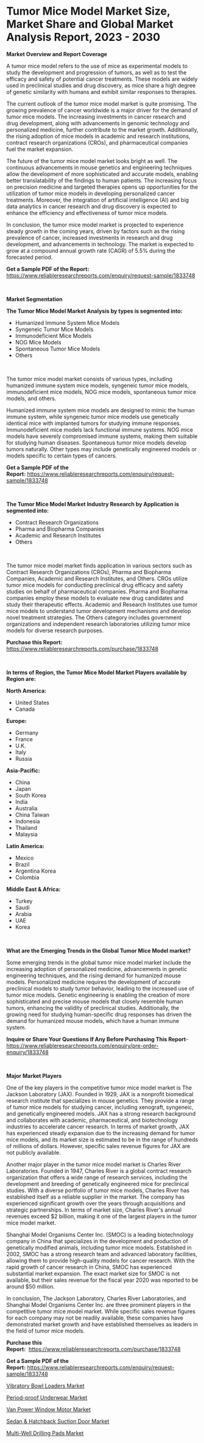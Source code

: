 <p><h1>Tumor Mice Model Market Size, Market Share and Global Market Analysis Report, 2023 - 2030</h1></p><p><strong>Market Overview and Report Coverage</strong></p>
<p><p>A tumor mice model refers to the use of mice as experimental models to study the development and progression of tumors, as well as to test the efficacy and safety of potential cancer treatments. These models are widely used in preclinical studies and drug discovery, as mice share a high degree of genetic similarity with humans and exhibit similar responses to therapies.</p><p>The current outlook of the tumor mice model market is quite promising. The growing prevalence of cancer worldwide is a major driver for the demand of tumor mice models. The increasing investments in cancer research and drug development, along with advancements in genomic technology and personalized medicine, further contribute to the market growth. Additionally, the rising adoption of mice models in academic and research institutions, contract research organizations (CROs), and pharmaceutical companies fuel the market expansion.</p><p>The future of the tumor mice model market looks bright as well. The continuous advancements in mouse genetics and engineering techniques allow the development of more sophisticated and accurate models, enabling better translatability of the findings to human patients. The increasing focus on precision medicine and targeted therapies opens up opportunities for the utilization of tumor mice models in developing personalized cancer treatments. Moreover, the integration of artificial intelligence (AI) and big data analytics in cancer research and drug discovery is expected to enhance the efficiency and effectiveness of tumor mice models.</p><p>In conclusion, the tumor mice model market is projected to experience steady growth in the coming years, driven by factors such as the rising prevalence of cancer, increased investments in research and drug development, and advancements in technology. The market is expected to grow at a compound annual growth rate (CAGR) of 5.5% during the forecasted period.</p></p>
<p><strong>Get a Sample PDF of the Report:</strong> <a href="https://www.reliableresearchreports.com/enquiry/request-sample/1833748">https://www.reliableresearchreports.com/enquiry/request-sample/1833748</a></p>
<p>&nbsp;</p>
<p><strong>Market Segmentation</strong></p>
<p><strong>The Tumor Mice Model Market Analysis by types is segmented into:</strong></p>
<p><ul><li>Humanized Immune System Mice Models</li><li>Syngeneic Tumor Mice Models</li><li>Immunodeficient Mice Models</li><li>NOG Mice Models</li><li>Spontaneous Tumor Mice Models</li><li>Others</li></ul></p>
<p>&nbsp;</p>
<p><p>The tumor mice model market consists of various types, including humanized immune system mice models, syngeneic tumor mice models, immunodeficient mice models, NOG mice models, spontaneous tumor mice models, and others. </p><p>Humanized immune system mice models are designed to mimic the human immune system, while syngeneic tumor mice models use genetically identical mice with implanted tumors for studying immune responses. Immunodeficient mice models lack functional immune systems. NOG mice models have severely compromised immune systems, making them suitable for studying human diseases. Spontaneous tumor mice models develop tumors naturally. Other types may include genetically engineered models or models specific to certain types of cancers.</p></p>
<p><strong>Get a Sample PDF of the Report:</strong>&nbsp;<a href="https://www.reliableresearchreports.com/enquiry/request-sample/1833748">https://www.reliableresearchreports.com/enquiry/request-sample/1833748</a></p>
<p>&nbsp;</p>
<p><strong>The Tumor Mice Model Market Industry Research by Application is segmented into:</strong></p>
<p><ul><li>Contract Research Organizations</li><li>Pharma and Biopharma Companies</li><li>Academic and Research Institutes</li><li>Others</li></ul></p>
<p>&nbsp;</p>
<p><p>The tumor mice model market finds application in various sectors such as Contract Research Organizations (CROs), Pharma and Biopharma Companies, Academic and Research Institutes, and Others. CROs utilize tumor mice models for conducting preclinical drug efficacy and safety studies on behalf of pharmaceutical companies. Pharma and Biopharma companies employ these models to evaluate new drug candidates and study their therapeutic effects. Academic and Research Institutes use tumor mice models to understand tumor development mechanisms and develop novel treatment strategies. The Others category includes government organizations and independent research laboratories utilizing tumor mice models for diverse research purposes.</p></p>
<p><strong>Purchase this Report:</strong>&nbsp; <a href="https://www.reliableresearchreports.com/purchase/1833748">https://www.reliableresearchreports.com/purchase/1833748</a></p>
<p>&nbsp;</p>
<p><strong>In terms of Region, the Tumor Mice Model Market Players available by Region are:</strong></p>
<p>
    <p> <strong> North America: </strong>
        <ul>
            <li>United States</li>
            <li>Canada</li>
        </ul>
        </p> 
    <p> <strong> Europe: </strong>
        <ul>
            <li>Germany</li>
            <li>France</li>
            <li>U.K.</li>
            <li>Italy</li>
            <li>Russia</li>
        </ul>
        </p> 
    <p> <strong> Asia-Pacific: </strong>
        <ul>
            <li>China</li>
            <li>Japan</li>
            <li>South Korea</li>
            <li>India</li>
            <li>Australia</li>
            <li>China Taiwan</li>
            <li>Indonesia</li>
            <li>Thailand</li>
            <li>Malaysia</li>
        </ul>
        </p> 
    <p> <strong> Latin America: </strong>
        <ul>
            <li>Mexico</li>
            <li>Brazil</li>
            <li>Argentina Korea</li>
            <li>Colombia</li>
        </ul>
        </p> 
    <p> <strong> Middle East & Africa: </strong>
        <ul>
            <li>Turkey</li>
            <li>Saudi</li>
            <li>Arabia</li>
            <li>UAE</li>
            <li>Korea</li>
        </ul>
    </p>
    </p>
<p>&nbsp;</p>
<p><strong>What are the Emerging Trends in the Global Tumor Mice Model market?</strong></p>
<p><p>Some emerging trends in the global tumor mice model market include the increasing adoption of personalized medicine, advancements in genetic engineering techniques, and the rising demand for humanized mouse models. Personalized medicine requires the development of accurate preclinical models to study tumor behavior, leading to the increased use of tumor mice models. Genetic engineering is enabling the creation of more sophisticated and precise mouse models that closely resemble human tumors, enhancing the validity of preclinical studies. Additionally, the growing need for studying human-specific drug responses has driven the demand for humanized mouse models, which have a human immune system.</p></p>
<p><strong>Inquire or Share Your Questions If Any Before Purchasing This Report</strong>- <a href="https://www.reliableresearchreports.com/enquiry/pre-order-enquiry/1833748">https://www.reliableresearchreports.com/enquiry/pre-order-enquiry/1833748</a></p>
<p>&nbsp;</p>
<p><strong>Major Market Players</strong></p>
<p><p>One of the key players in the competitive tumor mice model market is The Jackson Laboratory (JAX). Founded in 1929, JAX is a nonprofit biomedical research institute that specializes in mouse genetics. They provide a range of tumor mice models for studying cancer, including xenograft, syngeneic, and genetically engineered models. JAX has a strong research background and collaborates with academic, pharmaceutical, and biotechnology industries to accelerate cancer research. In terms of market growth, JAX has experienced steady expansion due to the increasing demand for tumor mice models, and its market size is estimated to be in the range of hundreds of millions of dollars. However, specific sales revenue figures for JAX are not publicly available.</p><p>Another major player in the tumor mice model market is Charles River Laboratories. Founded in 1947, Charles River is a global contract research organization that offers a wide range of research services, including the development and breeding of genetically engineered mice for preclinical studies. With a diverse portfolio of tumor mice models, Charles River has established itself as a reliable supplier in the market. The company has experienced significant growth over the years through acquisitions and strategic partnerships. In terms of market size, Charles River's annual revenues exceed $2 billion, making it one of the largest players in the tumor mice model market.</p><p>Shanghai Model Organisms Center Inc. (SMOC) is a leading biotechnology company in China that specializes in the development and production of genetically modified animals, including tumor mice models. Established in 2002, SMOC has a strong research team and advanced laboratory facilities, allowing them to provide high-quality models for cancer research. With the rapid growth of cancer research in China, SMOC has experienced substantial market expansion. The exact market size for SMOC is not available, but their sales revenue for the fiscal year 2020 was reported to be around $50 million.</p><p>In conclusion, The Jackson Laboratory, Charles River Laboratories, and Shanghai Model Organisms Center Inc. are three prominent players in the competitive tumor mice model market. While specific sales revenue figures for each company may not be readily available, these companies have demonstrated market growth and have established themselves as leaders in the field of tumor mice models.</p></p>
<p><strong>Purchase this Report:</strong>&nbsp;&nbsp;<a href="https://www.reliableresearchreports.com/purchase/1833748">https://www.reliableresearchreports.com/purchase/1833748</a></p>
<p></p>
<p><strong>Get a Sample PDF of the Report:</strong>&nbsp;<a href="https://www.reliableresearchreports.com/enquiry/request-sample/1833748">https://www.reliableresearchreports.com/enquiry/request-sample/1833748</a></p>
<p><p><a href="https://github.com/sofayahoo2023/Market-Research-Report-List-1/blob/main/vibratory-bowl-loaders-market.md">Vibratory Bowl Loaders Market</a></p><p><a href="https://github.com/vimar16th/Market-Research-Report-List-1/blob/main/period-proof-underwear-market.md">Period-proof Underwear Market</a></p><p><a href="https://medium.com/@read.code.store/van-power-window-motor-market-comprehensive-assessment-by-type-application-and-geography-b6cdce95894a">Van Power Window Motor Market</a></p><p><a href="https://medium.com/@there.mix.bring/sedan-amp-hatchback-suction-door-market-trends-and-market-analysis-forecasted-for-period-4b8e85f1d7cb">Sedan & Hatchback Suction Door Market</a></p><p><a href="https://www.linkedin.com/pulse/multi-well-drilling-pads-market-size-share-amp-trends-c195f/">Multi-Well Drilling Pads Market</a></p></p>